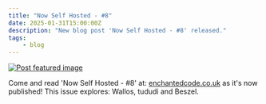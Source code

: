 ```yaml
---
title: "Now Self Hosted - #8"
date: 2025-01-31T15:00:00Z
description: "New blog post 'Now Self Hosted - #8' released."
tags:
    - blog
---
```


[![Post featured image](https://assets.enchantedcode.co.uk/blog/now-self-hosted-8/featured.webp)](https://enchantedcode.co.uk/blog/now-self-hosted-8/)

Come and read 'Now Self Hosted - #8' at: [enchantedcode.co.uk](https://enchantedcode.co.uk/blog/now-self-hosted-8/) as it's now published! This issue explores: Wallos, tududi and Beszel.
